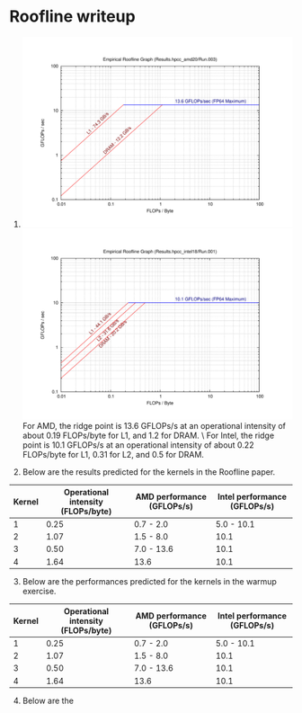 # Roofline writeup

1. ![AMD Roofline](./roofline_amd.jpg)
   ![Intel Roofline](./roofline_intel.jpg) 
   For AMD, the ridge point is 13.6 GFLOPs/s at an operational intensity of about 0.19 FLOPs/byte for L1, and 1.2 for DRAM. \\
   For Intel, the ridge point is 10.1 GFLOPs/s at an operational intensity of about 0.22 FLOPs/byte for L1, 0.31 for L2, and 0.5 for DRAM.

2. Below are the results predicted for the kernels in the Roofline paper.

| Kernel | Operational intensity (FLOPs/byte) | AMD performance (GFLOPs/s) | Intel performance (GFLOPs/s) |
| ------ | --------------------------------- | --------------------------- | --------------------------- |
| 1      | 0.25                            | 0.7 - 2.0                   | 5.0 - 10.1                  |
| 2      | 1.07                            | 1.5 - 8.0                   | 10.1                        |
| 3      | 0.50                            | 7.0 - 13.6                  | 10.1                        |
| 4      | 1.64                            | 13.6                        | 10.1                        |

3. Below are the performances predicted for the kernels in the warmup exercise.

| Kernel | Operational intensity (FLOPs/byte) | AMD performance (GFLOPs/s) | Intel performance (GFLOPs/s) |
| ------ | --------------------------------- | --------------------------- | --------------------------- |
| 1      | 0.25                            | 0.7 - 2.0                   | 5.0 - 10.1                  |
| 2      | 1.07                            | 1.5 - 8.0                   | 10.1                        |
| 3      | 0.50                            | 7.0 - 13.6                  | 10.1                        |
| 4      | 1.64                            | 13.6                        | 10.1                        |


4. Below are the 
